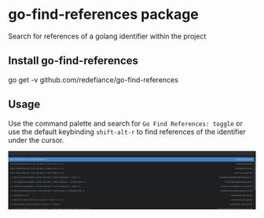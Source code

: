 # go-find-references package
Search for references of a golang identifier within the project

## Install go-find-references

go get -v github.com/redefiance/go-find-references

## Usage

Use the command palette and search for `Go Find References: toggle` or use the default keybinding `shift-alt-r` to find references of the identifier under the cursor.

![Screenshot](img/screenshot.png?raw=true)
